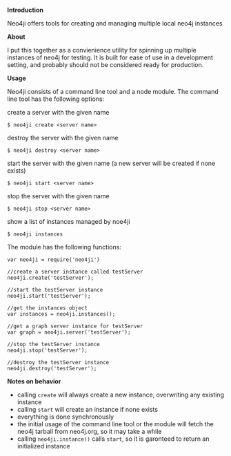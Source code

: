**Introduction**

Neo4ji offers tools for creating and managing multiple local neo4j instances

**About**

I put this together as a convienience utility for spinning up multiple instances of neo4j for testing.  It is built for ease of use in a development setting, and probably should not be considered ready for production.

**Usage**

Neo4ji consists of a command line tool and a node module.  The command line tool has the following options:

create a server with the given name

    $ neo4ji create <server name>

destroy the server with the given name

    $ neo4ji destroy <server name>

start the server with the given name (a new server will be created if none exists)

    $ neo4ji start <server name>

stop the server with the given name

    $ neo4ji stop <server name>

show a list of instances managed by noe4ji

    $ neo4ji instances


The module has the following functions:

    var neo4ji = require('neo4ji')

    //create a server instance called testServer
    neo4ji.create('testServer');

    //start the testServer instance
    neo4ji.start('testServer');

    //get the instances object
    var instances = neo4ji.instances();

    //get a graph server instance for testServer
    var graph = neo4ji.server('testServer');

    //stop the testServer instance
    neo4ji.stop('testServer');

    //destroy the testServer instance
    neo4ji.destroy('testServer');

**Notes on behavior**

- calling <code>create</code> will always create a new instance, overwriting any existing instance
- calling <code>start</code> will create an instance if none exists
- everything is done synchronously
- the initial usage of the command line tool or the module will fetch the neo4j tarball from neo4j.org, so it may take a while
- calling <code>neo4ji.instance()</code> calls <code>start</code>, so it is garonteed to return an initialized instance
